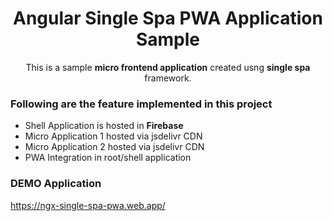 <h1 align="center">
  Angular Single Spa PWA Application Sample
</h1>

<p align="center">This is a sample <b>micro frontend application</b> created usng <b>single spa</b> framework.</p>


### Following are the feature implemented in this project

- Shell Application is hosted in <b>Firebase</b>
- Micro Application 1 hosted via jsdelivr CDN
- Micro Application 2 hosted via jsdelivr CDN
- PWA Integration in root/shell application

### DEMO Application
https://ngx-single-spa-pwa.web.app/ 
